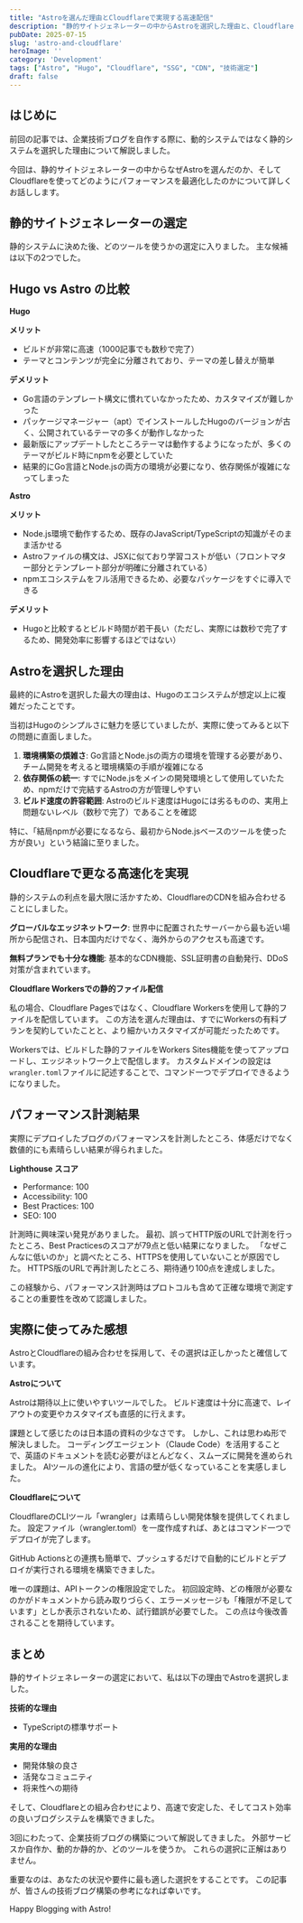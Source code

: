 ```yaml
---
title: "Astroを選んだ理由とCloudflareで実現する高速配信"
description: "静的サイトジェネレーターの中からAstroを選択した理由と、Cloudflareを使った配信最適化について詳しく解説します。HugoとAstroの比較から、実際の運用経験まで共有します。"
pubDate: 2025-07-15
slug: 'astro-and-cloudflare'
heroImage: ''
category: 'Development'
tags: ["Astro", "Hugo", "Cloudflare", "SSG", "CDN", "技術選定"]
draft: false
---
```


## はじめに

前回の記事では、企業技術ブログを自作する際に、動的システムではなく静的システムを選択した理由について解説しました。

今回は、静的サイトジェネレーターの中からなぜAstroを選んだのか、そしてCloudflareを使ってどのようにパフォーマンスを最適化したのかについて詳しくお話しします。

## 静的サイトジェネレーターの選定

静的システムに決めた後、どのツールを使うかの選定に入りました。
主な候補は以下の2つでした。

## Hugo vs Astro の比較

**Hugo**

**メリット**
- ビルドが非常に高速（1000記事でも数秒で完了）
- テーマとコンテンツが完全に分離されており、テーマの差し替えが簡単

**デメリット**
- Go言語のテンプレート構文に慣れていなかったため、カスタマイズが難しかった
- パッケージマネージャー（apt）でインストールしたHugoのバージョンが古く、公開されているテーマの多くが動作しなかった
- 最新版にアップデートしたところテーマは動作するようになったが、多くのテーマがビルド時にnpmを必要としていた
- 結果的にGo言語とNode.jsの両方の環境が必要になり、依存関係が複雑になってしまった

**Astro**

**メリット**
- Node.js環境で動作するため、既存のJavaScript/TypeScriptの知識がそのまま活かせる
- Astroファイルの構文は、JSXに似ており学習コストが低い（フロントマター部分とテンプレート部分が明確に分離されている）
- npmエコシステムをフル活用できるため、必要なパッケージをすぐに導入できる

**デメリット**
- Hugoと比較するとビルド時間が若干長い（ただし、実際には数秒で完了するため、開発効率に影響するほどではない）

## Astroを選択した理由

最終的にAstroを選択した最大の理由は、Hugoのエコシステムが想定以上に複雑だったことです。

当初はHugoのシンプルさに魅力を感じていましたが、実際に使ってみると以下の問題に直面しました。

1. **環境構築の煩雑さ**: Go言語とNode.jsの両方の環境を管理する必要があり、チーム開発を考えると環境構築の手順が複雑になる
2. **依存関係の統一**: すでにNode.jsをメインの開発環境として使用していたため、npmだけで完結するAstroの方が管理しやすい
3. **ビルド速度の許容範囲**: Astroのビルド速度はHugoには劣るものの、実用上問題ないレベル（数秒で完了）であることを確認

特に、「結局npmが必要になるなら、最初からNode.jsベースのツールを使った方が良い」という結論に至りました。

## Cloudflareで更なる高速化を実現

静的システムの利点を最大限に活かすため、CloudflareのCDNを組み合わせることにしました。

**グローバルなエッジネットワーク**: 世界中に配置されたサーバーから最も近い場所から配信され、日本国内だけでなく、海外からのアクセスも高速です。

**無料プランでも十分な機能**: 基本的なCDN機能、SSL証明書の自動発行、DDoS対策が含まれています。

**Cloudflare Workersでの静的ファイル配信**

私の場合、Cloudflare Pagesではなく、Cloudflare Workersを使用して静的ファイルを配信しています。
この方法を選んだ理由は、すでにWorkersの有料プランを契約していたことと、より細かいカスタマイズが可能だったためです。

Workersでは、ビルドした静的ファイルをWorkers Sites機能を使ってアップロードし、エッジネットワーク上で配信します。
カスタムドメインの設定は`wrangler.toml`ファイルに記述することで、コマンド一つでデプロイできるようになりました。

## パフォーマンス計測結果

実際にデプロイしたブログのパフォーマンスを計測したところ、体感だけでなく数値的にも素晴らしい結果が得られました。

**Lighthouse スコア**
- Performance: 100
- Accessibility: 100
- Best Practices: 100
- SEO: 100

計測時に興味深い発見がありました。
最初、誤ってHTTP版のURLで計測を行ったところ、Best Practicesのスコアが79点と低い結果になりました。
「なぜこんなに低いのか」と調べたところ、HTTPSを使用していないことが原因でした。
HTTPS版のURLで再計測したところ、期待通り100点を達成しました。

この経験から、パフォーマンス計測時はプロトコルも含めて正確な環境で測定することの重要性を改めて認識しました。

## 実際に使ってみた感想

AstroとCloudflareの組み合わせを採用して、その選択は正しかったと確信しています。

**Astroについて**

Astroは期待以上に使いやすいツールでした。
ビルド速度は十分に高速で、レイアウトの変更やカスタマイズも直感的に行えます。

課題として感じたのは日本語の資料の少なさです。
しかし、これは思わぬ形で解決しました。
コーディングエージェント（Claude Code）を活用することで、英語のドキュメントを読む必要がほとんどなく、スムーズに開発を進められました。
AIツールの進化により、言語の壁が低くなっていることを実感しました。

**Cloudflareについて**

CloudflareのCLIツール「wrangler」は素晴らしい開発体験を提供してくれました。
設定ファイル（wrangler.toml）を一度作成すれば、あとはコマンド一つでデプロイが完了します。

GitHub Actionsとの連携も簡単で、プッシュするだけで自動的にビルドとデプロイが実行される環境を構築できました。

唯一の課題は、APIトークンの権限設定でした。
初回設定時、どの権限が必要なのかがドキュメントから読み取りづらく、エラーメッセージも「権限が不足しています」としか表示されないため、試行錯誤が必要でした。
この点は今後改善されることを期待しています。

## まとめ

静的サイトジェネレーターの選定において、私は以下の理由でAstroを選択しました。

**技術的な理由**
- TypeScriptの標準サポート

**実用的な理由**
- 開発体験の良さ
- 活発なコミュニティ
- 将来性への期待

そして、Cloudflareとの組み合わせにより、高速で安定した、そしてコスト効率の良いブログシステムを構築できました。

3回にわたって、企業技術ブログの構築について解説してきました。
外部サービスか自作か、動的か静的か、どのツールを使うか。
これらの選択に正解はありません。

重要なのは、あなたの状況や要件に最も適した選択をすることです。
この記事が、皆さんの技術ブログ構築の参考になれば幸いです。

Happy Blogging with Astro!